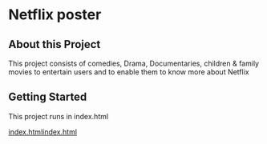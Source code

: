 # Netflix poster

## About this Project
This project consists of comedies, Drama, Documentaries, children & family movies to entertain users and to enable them to know more about Netflix

## Getting Started
This project runs in index.html

[index.html](/uploads/7654152611f886a004fd9df4727c4fb2/index.html)[index.html](/uploads/ba984e1f79001b4e7b80392053a0cea9/index.html)
